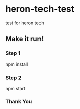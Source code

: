 # heron-tech-test
test for heron tech

## Make it run!
### Step 1
npm install

### Step 2
npm start
### Thank You

